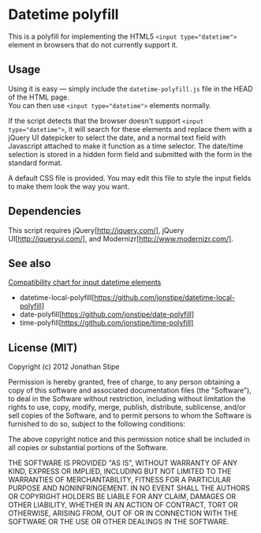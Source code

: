 # Datetime polyfill

This is a polyfill for implementing the HTML5 `<input type="datetime">` element in browsers that do not currently support it.

## Usage

Using it is easy — simply include the `datetime-polyfill.js` file in the HEAD of the HTML page.  
You can then use `<input type="datetime">` elements normally.

If the script detects that the browser doesn't support `<input type="datetime">`, it will search for these elements and replace them with a jQuery UI datepicker to select the date, and a normal text field with Javascript attached to make it function as a time selector. The date/time selection is stored in a hidden form field and submitted with the form in the standard format.

A default CSS file is provided. You may edit this file to style the input fields to make them look the way you want.

## Dependencies

This script requires jQuery[http://jquery.com/], jQuery UI[http://jqueryui.com/], and Modernizr[http://www.modernizr.com/].

## See also

[Compatibility chart for input datetime elements](http://caniuse.com/input-datetime)

* datetime-local-polyfill[https://github.com/jonstipe/datetime-local-polyfill]
* date-polyfill[https://github.com/jonstipe/date-polyfill]
* time-polyfill[https://github.com/jonstipe/time-polyfill]

## License (MIT)
Copyright (c) 2012 Jonathan Stipe

Permission is hereby granted, free of charge, to any person obtaining
a copy of this software and associated documentation files (the
"Software"), to deal in the Software without restriction, including
without limitation the rights to use, copy, modify, merge, publish,
distribute, sublicense, and/or sell copies of the Software, and to
permit persons to whom the Software is furnished to do so, subject to
the following conditions:

The above copyright notice and this permission notice shall be
included in all copies or substantial portions of the Software.

THE SOFTWARE IS PROVIDED "AS IS", WITHOUT WARRANTY OF ANY KIND,
EXPRESS OR IMPLIED, INCLUDING BUT NOT LIMITED TO THE WARRANTIES OF
MERCHANTABILITY, FITNESS FOR A PARTICULAR PURPOSE AND
NONINFRINGEMENT. IN NO EVENT SHALL THE AUTHORS OR COPYRIGHT HOLDERS BE
LIABLE FOR ANY CLAIM, DAMAGES OR OTHER LIABILITY, WHETHER IN AN ACTION
OF CONTRACT, TORT OR OTHERWISE, ARISING FROM, OUT OF OR IN CONNECTION
WITH THE SOFTWARE OR THE USE OR OTHER DEALINGS IN THE SOFTWARE.

